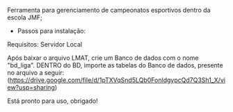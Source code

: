 Ferramenta para gerenciamento de campeonatos esportivos dentro da escola JMF;

 - Passos para instalação:

 Requisitos: Servidor Local

 Após baixar o arquivo LMAT, crie um Banco de dados com o nome "bd_liga".
 DENTRO do BD, importe as tabelas do Banco de dados, presente no arquivo a seguir: 
 	(https://drive.google.com/file/d/1pTXVqSnd5LQb0FonldgypcQd7Q3Sh1_X/view?usp=sharing)

 Está pronto para uso, obrigado!
